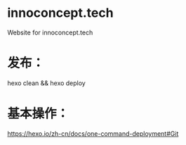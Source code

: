 # innoconcept.tech
Website for innoconcept.tech

# 发布：
hexo clean && hexo deploy

# 基本操作：
https://hexo.io/zh-cn/docs/one-command-deployment#Git
